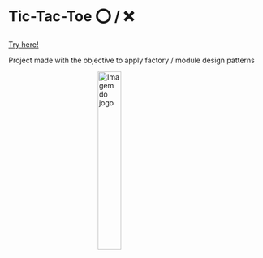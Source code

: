 # Tic-Tac-Toe ⭕ / ❌

[Try here!](https://marcosgts.github.io/Tic-Tac-Toe/)

Project made with the objective to apply factory / module design patterns

<a href="https://marcosgts.github.io/Tic-Tac-Toe/">
  <img 
    style="display: block; 
           margin-left: auto;
           margin-right: auto;
           width: 30%;"
    src="https://user-images.githubusercontent.com/55096707/230613642-d0a34841-616d-4def-81c9-7ba08b5d0d32.png"
    alt="Imagem do jogo">
  </img>
</a>
